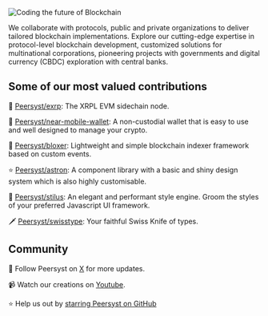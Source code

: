 ![Coding the future of Blockchain](https://pbs.twimg.com/profile_banners/1185605699251953664/1696352043/1500x500)

We collaborate with protocols, public and private organizations to deliver tailored blockchain implementations. Explore our cutting-edge expertise in protocol-level blockchain development, customized solutions for multinational corporations, pioneering projects with governments and digital currency (CBDC) exploration with central banks.

## Some of our most valued contributions

🏅 [Peersyst/exrp](https://github.com/Peersyst/exrp): The XRPL EVM sidechain node.

📱 [Peersyst/near-mobile-wallet](https://github.com/Peersyst/near-mobile-wallet): A non-custodial wallet that is easy to use and well designed to manage your crypto.

🧊 [Peersyst/bloxer](https://github.com/Peersyst/bloxer): Lightweight and simple blockchain indexer framework based on custom events.

⭐️ [Peersyst/astron](https://github.com/Peersyst/astron): A component library with a basic and shiny design system which is also highly customisable.

🎩 [Peersyst/stilus](https://github.com/Peersyst/stilus): An elegant and performant style engine. Groom the styles of your preferred Javascript UI framework.

🗡️ [Peersyst/swisstype](https://github.com/Peersyst/swisstype): Your faithful Swiss Knife of types.


## Community

👥 Follow Peersyst on [X](https://x.com/peersyst) for more updates.

📹 Watch our creations on [Youtube](https://youtube.com/@peersystmedia).

⭐️ Help us out by [starring Peersyst on GitHub](https://github.com/Peersyst)


